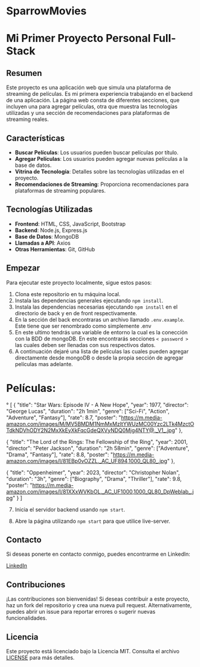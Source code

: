 # SparrowMovies

# Mi Primer Proyecto Personal Full-Stack

## Resumen

Este proyecto es una aplicación web que simula una plataforma de streaming de películas. Es mi primera experiencia trabajando en el backend de una aplicación. La página web consta de diferentes secciones, que incluyen una para agregar películas, otra que muestra las tecnologías utilizadas y una sección de recomendaciones para plataformas de streaming reales.

## Características

- **Buscar Películas**: Los usuarios pueden buscar películas por título.
- **Agregar Películas**: Los usuarios pueden agregar nuevas películas a la base de datos.
- **Vitrina de Tecnología**: Detalles sobre las tecnologías utilizadas en el proyecto.
- **Recomendaciones de Streaming**: Proporciona recomendaciones para plataformas de streaming populares.

## Tecnologías Utilizadas

- **Frontend**: HTML, CSS, JavaScript, Bootstrap
- **Backend**: Node.js, Express.js
- **Base de Datos**: MongoDB
- **Llamadas a API**: Axios
- **Otras Herramientas**: Git, GitHub

## Empezar

Para ejecutar este proyecto localmente, sigue estos pasos:

1. Clona este repositorio en tu máquina local.
2. Instala las dependencias generales ejecutando `npm install`.
3. Instala las dependencias necesarias ejecutando `npm install` en el directorio de back y en de front respectivamente.
4. En la sección del back encontraras un archivo llamado `.env.example`. Este tiene que ser renombrado como simplemente .env
5. En este ultimo tendrás una variable de entorno la cual es la conección con la BDD de mongoDB. En este encontrarás secciones `< password >` las cuales deben ser
llenadas con sus respectivos datos. 
6. A continuación dejaré una lista de películas las cuales pueden agregar directamente desde mongoDB o desde la propia sección de agregar películas mas adelante.

# Películas:

° [
  {
    "title": "Star Wars: Episode IV - A New Hope",
    "year": 1977,
    "director": "George Lucas",
    "duration": "2h 1min",
    "genre": ["Sci-Fi", "Action", "Adventure", "Fantasy"],
    "rate": 8.7,
    "poster": "https://m.media-amazon.com/images/M/MV5BMDM1NmMxMzItYWUzMC00Yzc2LTk4MzctOTdkNDVhODY2N2MxXkEyXkFqcGdeQXVyNDQ0Mjg4NTY@._V1_.jpg"
  },

  {
    "title": "The Lord of the Rings: The Fellowship of the Ring",
    "year": 2001,
    "director": "Peter Jackson",
    "duration": "2h 58min",
    "genre": ["Adventure", "Drama", "Fantasy"],
    "rate": 8.8,
    "poster": "https://m.media-amazon.com/images/I/81EBp0vOZZL._AC_UF894,1000_QL80_.jpg"
  },

  {
    "title": "Oppenheimer",
    "year": 2023,
    "director": "Christopher Nolan",
    "duration": "3h",
    "genre": ["Biography", "Drama", "Thriller"],
    "rate": 9.8,
    "poster": "https://m.media-amazon.com/images/I/81XXxWVKbOL._AC_UF1000,1000_QL80_DpWeblab_.jpg"
  }
]

7. Inicia el servidor backend usando `npm start`.

8. Abre la página utilizando `npm start` para que utilice live-server.

## Contacto

Si deseas ponerte en contacto conmigo, puedes encontrarme en LinkedIn:

[LinkedIn](https://www.linkedin.com/in/pablo-rodr%C3%ADguez-2008b7298/)

## Contribuciones

¡Las contribuciones son bienvenidas! Si deseas contribuir a este proyecto, haz un fork del repositorio y crea una nueva pull request. Alternativamente, puedes abrir un issue para reportar errores o sugerir nuevas funcionalidades.

## Licencia

Este proyecto está licenciado bajo la Licencia MIT. Consulta el archivo [LICENSE](LICENSE) para más detalles.
